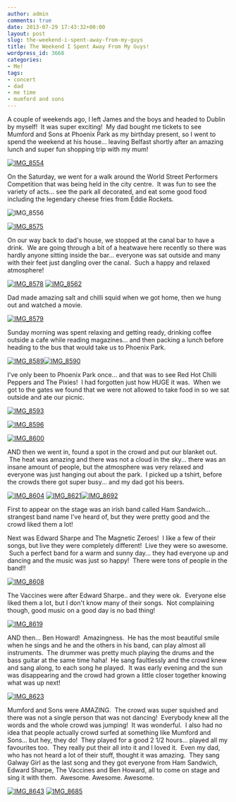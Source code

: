```yaml
---
author: admin
comments: true
date: 2013-07-29 17:43:32+00:00
layout: post
slug: the-weekend-i-spent-away-from-my-guys
title: The Weekend I Spent Away From My Guys!
wordpress_id: 3668
categories:
- Me!
tags:
- concert
- dad
- me time
- mumford and sons
---
```


A couple of weekends ago, I left James and the boys and headed to Dublin by myself!  It was super exciting!  My dad bought me tickets to see Mumford and Sons at Phoenix Park as my birthday present, so I went to spend the weekend at his house... leaving Belfast shortly after an amazing lunch and super fun shopping trip with my mum!

[![IMG_8554](http://www.outmumbered.com/wp-content/uploads/2013/07/IMG_8554-e1375044483162-768x1024.jpg)](http://www.outmumbered.com/wp-content/uploads/2013/07/IMG_8554.jpg)

On the Saturday, we went for a walk around the World Street Performers Competition that was being held in the city centre.  It was fun to see the variety of acts... see the park all decorated, and eat some good food including the legendary cheese fries from Eddie Rockets.

![IMG_8556](http://www.outmumbered.com/wp-content/uploads/2013/07/IMG_8556-e1375044476354-768x1024.jpg)

[![IMG_8575](http://www.outmumbered.com/wp-content/uploads/2013/07/IMG_8575-e1375044783843-768x1024.jpg)](http://www.outmumbered.com/wp-content/uploads/2013/07/IMG_8575-e1375044783843.jpg)

On our way back to dad's house, we stopped at the canal bar to have a drink.  We are going through a bit of a heatwave here recently so there was hardly anyone sitting inside the bar... everyone was sat outside and many with their feet just dangling over the canal.  Such a happy and relaxed atmosphere!

[![IMG_8578](http://www.outmumbered.com/wp-content/uploads/2013/07/IMG_8578-1024x768.jpg)](http://www.outmumbered.com/wp-content/uploads/2013/07/IMG_8578.jpg) [![IMG_8562](http://www.outmumbered.com/wp-content/uploads/2013/07/IMG_8562-e1375044672175-768x1024.jpg)](http://www.outmumbered.com/wp-content/uploads/2013/07/IMG_8562-e1375044672175.jpg)

Dad made amazing salt and chilli squid when we got home, then we hung out and watched a movie.

[![IMG_8579](http://www.outmumbered.com/wp-content/uploads/2013/07/IMG_8579-1024x768.jpg)](http://www.outmumbered.com/wp-content/uploads/2013/07/IMG_8579.jpg)

Sunday morning was spent relaxing and getting ready, drinking coffee outside a cafe while reading magazines... and then packing a lunch before heading to the bus that would take us to Phoenix Park.

[![IMG_8589](http://www.outmumbered.com/wp-content/uploads/2013/07/IMG_8589-e1375105157677-768x1024.jpg)![IMG_8590](http://www.outmumbered.com/wp-content/uploads/2013/07/IMG_8590-e1375105153782-768x1024.jpg)](http://www.outmumbered.com/wp-content/uploads/2013/07/IMG_8590.jpg)

I've only been to Phoenix Park once... and that was to see Red Hot Chilli Peppers and The Pixies!  I had forgotten just how HUGE it was.  When we got to the gates we found that we were not allowed to take food in so we sat outside and ate our picnic.

[![IMG_8593](http://www.outmumbered.com/wp-content/uploads/2013/07/IMG_8593-1024x768.jpg)](http://www.outmumbered.com/wp-content/uploads/2013/07/IMG_8593.jpg)

[![IMG_8596](http://www.outmumbered.com/wp-content/uploads/2013/07/IMG_8596-1024x768.jpg)](http://www.outmumbered.com/wp-content/uploads/2013/07/IMG_8596.jpg)

[![IMG_8600](http://www.outmumbered.com/wp-content/uploads/2013/07/IMG_8600-e1375105965884-768x1024.jpg)](http://www.outmumbered.com/wp-content/uploads/2013/07/IMG_8600.jpg)

AND then we went in, found a spot in the crowd and put our blanket out.  The heat was amazing and there was not a cloud in the sky... there was an insane amount of people, but the atmosphere was very relaxed and everyone was just hanging out about the park.  I picked up a tshirt, before the crowds there got super busy... and my dad got his beers.

[![IMG_8604](http://www.outmumbered.com/wp-content/uploads/2013/07/IMG_8604-e1375106166799-768x1024.jpg)](http://www.outmumbered.com/wp-content/uploads/2013/07/IMG_8604.jpg) [![IMG_8621](http://www.outmumbered.com/wp-content/uploads/2013/07/IMG_8621-e1375106161963-768x1024.jpg)](http://www.outmumbered.com/wp-content/uploads/2013/07/IMG_8621.jpg)[![IMG_8692](http://www.outmumbered.com/wp-content/uploads/2013/07/IMG_8692-1024x768.jpg)](http://www.outmumbered.com/wp-content/uploads/2013/07/IMG_8692.jpg)

First to appear on the stage was an irish band called Ham Sandwich... strangest band name I've heard of, but they were pretty good and the crowd liked them a lot!

Next was Edward Sharpe and The Magnetic Zeroes!  I like a few of their songs, but live they were completely different!  Live they were so awesome.  Such a perfect band for a warm and sunny day... they had everyone up and dancing and the music was just so happy!  There were tons of people in the band!!

[![IMG_8608](http://www.outmumbered.com/wp-content/uploads/2013/07/IMG_8608-1024x768.jpg)](http://www.outmumbered.com/wp-content/uploads/2013/07/IMG_8608.jpg)

The Vaccines were after Edward Sharpe.. and they were ok.  Everyone else liked them a lot, but I don't know many of their songs.  Not complaining though, good music on a good day is no bad thing!

[![IMG_8619](http://www.outmumbered.com/wp-content/uploads/2013/07/IMG_8619-1024x768.jpg)](http://www.outmumbered.com/wp-content/uploads/2013/07/IMG_8619.jpg)

AND then... Ben Howard!  Amazingness.  He has the most beautiful smile when he sings and he and the others in his band, can play almost all instruments.  The drummer was pretty much playing the drums and the bass guitar at the same time haha!  He sang faultlessly and the crowd knew and sang along, to each song he played.  It was early evening and the sun was disappearing and the crowd had grown a little closer together knowing what was up next!

[![IMG_8623](http://www.outmumbered.com/wp-content/uploads/2013/07/IMG_8623-1024x768.jpg)](http://www.outmumbered.com/wp-content/uploads/2013/07/IMG_8623.jpg)

Mumford and Sons were AMAZING.  The crowd was super squished and there was not a single person that was not dancing!  Everybody knew all the words and the whole crowd was jumping!  It was wonderful.  I also had no idea that people actually crowd surfed at something like Mumford and Sons... but hey, they do!  They played for a good 2 1/2 hours... played all my favourites too.  They really put their all into it and I loved it.  Even my dad, who has not heard a lot of their stuff, thought it was amazing.  They sang Galway Girl as the last song and they got everyone from Ham Sandwich, Edward Sharpe, The Vaccines and Ben Howard, all to come on stage and sing it with them.  Awesome. Awesome. Awesome.

[![IMG_8643](http://www.outmumbered.com/wp-content/uploads/2013/07/IMG_8643-1024x768.jpg)](http://www.outmumbered.com/wp-content/uploads/2013/07/IMG_8643.jpg) [![IMG_8685](http://www.outmumbered.com/wp-content/uploads/2013/07/IMG_8685-1024x768.jpg)](http://www.outmumbered.com/wp-content/uploads/2013/07/IMG_8685.jpg)
